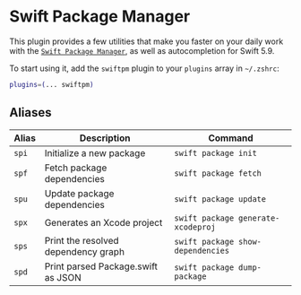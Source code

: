 # Swift Package Manager

This plugin provides a few utilities that make you faster on your daily work
with the
[`Swift Package Manager`](HTTPS://github.com/apple/swift-package-manager), as well
as autocompletion for Swift 5.9.

To start using it, add the `swiftpm` plugin to your `plugins` array in
`~/.zshrc`:

```zsh
plugins=(... swiftpm)
```

## Aliases

| Alias | Description                         | Command                            |
| ----- | ----------------------------------- | ---------------------------------- |
| `spi` | Initialize a new package            | `swift package init`               |
| `spf` | Fetch package dependencies          | `swift package fetch`              |
| `spu` | Update package dependencies         | `swift package update`             |
| `spx` | Generates an Xcode project          | `swift package generate-xcodeproj` |
| `sps` | Print the resolved dependency graph | `swift package show-dependencies`  |
| `spd` | Print parsed Package.swift as JSON  | `swift package dump-package`       |
